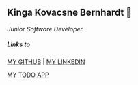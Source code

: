## Kinga Kovacsne Bernhardt  :raising_hand:
*Junior Software Developer*<br>

##### Links to<br>

[MY GITHUB](https://github.com/KingaBernhardt)  |  [MY 
LINKEDIN](https://www.linkedin.com/in/kinga-kovacsne-bernhardt-4987a9136)<br>

[MY TODO APP](https://github.com/KingaBernhardt/todo-app.git)
